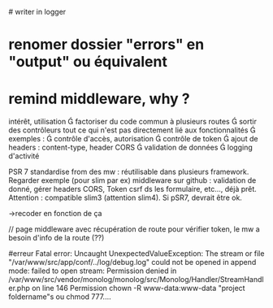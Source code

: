 # writer in logger

# renomer dossier "errors" en "output" ou équivalent

# remind middleware, why ?

intérêt, utilisation
 factoriser du code commun à plusieurs routes
 sortir des contrôleurs tout ce qui n'est pas
directement lié aux fonctionnalités
 exemples :
 contrôle d'accès, autorisation
 contrôle de token
 ajout de headers : content-type, header CORS
 validation de données
 logging d'activité

PSR 7 standardise from des mw : réutilisable dans plusieurs framework.
Regarder exemple (pour slim par ex) middleware sur github : validation de donné, gérer headers CORS, Token csrf ds les formulaire, etc..., déjà prêt. Attention : compatible slim3 (attention slim4). Si pSR7, devrait être ok.

->recoder en fonction de ça

// page middleware avec récupération de route
pour vérifier token, le mw a besoin d'info de la route (??)

#erreur
Fatal error: Uncaught UnexpectedValueException: The stream or file "/var/www/src/app/conf/../log/debug.log" could not be opened in append mode: failed to open stream: Permission denied in /var/www/src/vendor/monolog/monolog/src/Monolog/Handler/StreamHandler.php on line 146
Permission
chown -R www-data:www-data "project foldername"s
ou chmod 777....
